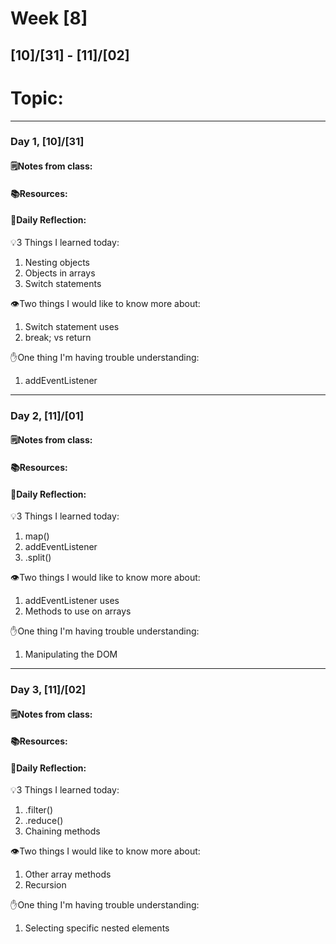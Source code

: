 # Week [8]
## [10]/[31] - [11]/[02]

# Topic:

___

### Day 1, [10]/[31]

#### 🗒️Notes from class:

#### 📚Resources:


#### 💭Daily Reflection:

💡3 Things I learned today:
1. Nesting objects
2. Objects in arrays
3. Switch statements

👁️Two things I would like to know more about:
1. Switch statement uses
2. break; vs return

✋One thing I'm having trouble understanding:
1. addEventListener


___

### Day 2, [11]/[01] 

#### 🗒️Notes from class:

#### 📚Resources:


#### 💭Daily Reflection:

💡3 Things I learned today:
1. map()
2. addEventListener
3. .split()

👁️Two things I would like to know more about:
1. addEventListener uses
2. Methods to use on arrays

✋One thing I'm having trouble understanding:
1. Manipulating the DOM

___

### Day 3, [11]/[02]
#### 🗒️Notes from class:

#### 📚Resources:


#### 💭Daily Reflection:

💡3 Things I learned today:
1. .filter()
2. .reduce()
3. Chaining methods

👁️Two things I would like to know more about:
1. Other array methods
2. Recursion

✋One thing I'm having trouble understanding:
1. Selecting specific nested elements
 

